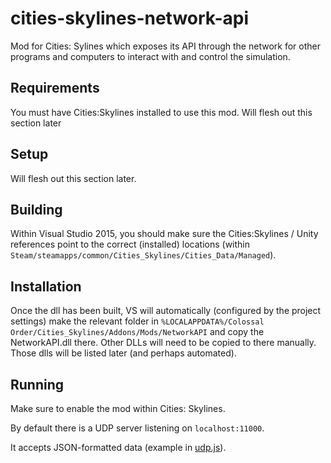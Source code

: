 # cities-skylines-network-api

Mod for Cities: Sylines which exposes its API through the network for
other programs and computers to interact with and control the
simulation.

## Requirements

You must have Cities:Skylines installed to use this mod. Will flesh
out this section later

## Setup

Will flesh out this section later.

## Building

Within Visual Studio 2015, you should make sure the Cities:Skylines /
Unity references point to the correct (installed) locations (within
`Steam/steamapps/common/Cities_Skylines/Cities_Data/Managed`).

## Installation

Once the dll has been built, VS will automatically (configured by the
project settings) make the relevant folder in `%LOCALAPPDATA%/Colossal
Order/Cities_Skylines/Addons/Mods/NetworkAPI` and copy the
NetworkAPI.dll there.  Other DLLs will need to be copied to there
manually.  Those dlls will be listed later (and perhaps automated).

## Running

Make sure to enable the mod within Cities: Skylines.

By default there is a UDP server listening on `localhost:11000`.

It accepts JSON-formatted data (example in [udp.js](./Client/udp.js)).